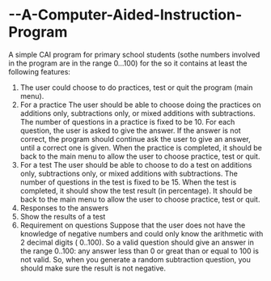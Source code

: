 # --A-Computer-Aided-Instruction-Program
A simple CAI program for primary school students (sothe numbers involved in the program are in the range 0…100) for the so it contains at least the following features:
1) The user could choose to do practices, test or quit the program (main menu).
2) For a practice
The user should be able to choose doing the practices on additions only, subtractions
only, or mixed additions with subtractions. The number of questions in a practice is
fixed to be 10. For each question, the user is asked to give the answer. If the answer
is not correct, the program should continue ask the user to give an answer, until a
correct one is given. When the practice is completed, it should be back to the main
menu to allow the user to choose practice, test or quit.
3) For a test
The user should be able to choose to do a test on additions only, subtractions only,
or mixed additions with subtractions. The number of questions in the test is fixed to
be 15. When the test is completed, it should show the test result (in percentage). It
should be back to the main menu to allow the user to choose practice, test or quit.
5) Responses to the answers
6) Show the results of a test
7) Requirement on questions
   Suppose that the user does not have the knowledge of negative numbers and
   could only know the arithmetic with 2 decimal digits ( 0..100). So a valid
   question should give an answer in the range 0..100: any answer less than 0 or
   great than or equal to 100 is not valid.
   So, when you generate a random subtraction question, you should make sure the result is not negative.
